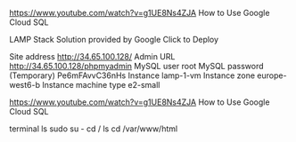 
https://www.youtube.com/watch?v=g1UE8Ns4ZJA
How to Use Google Cloud SQL


LAMP Stack
Solution provided by Google Click to Deploy

Site address
http://34.65.100.128/ 
Admin URL
http://34.65.100.128/phpmyadmin 
MySQL user
root
MySQL password (Temporary)
Pe6mFAvvC36nHs
Instance
lamp-1-vm
Instance zone
europe-west6-b
Instance machine type
e2-small

https://www.youtube.com/watch?v=g1UE8Ns4ZJA
How to Use Google Cloud SQL


terminal
ls
sudo su -
cd /
ls
cd /var/www/html
